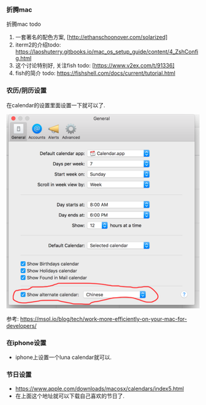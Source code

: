 ### 折腾mac

折腾mac todo

1. 一套著名的配色方案, [http://ethanschoonover.com/solarized]
2. iterm2的介绍todo: https://laoshuterry.gitbooks.io/mac_os_setup_guide/content/4_ZshConfig.html
3. 这个讨论特别好, 关注fish todo: [https://www.v2ex.com/t/91336]
4. fish的简介 todo: https://fishshell.com/docs/current/tutorial.html



### 农历/阴历设置

在calendar的设置里面设置一下就可以了. 

 ![calendar](../images/calendar.png)



参考: https://msol.io/blog/tech/work-more-efficiently-on-your-mac-for-developers/

### 在iphone设置

- iphone上设置一个luna calendar就可以.

### 节日设置

- https://www.apple.com/downloads/macosx/calendars/index5.html
- 在上面这个地址就可以下载自己喜欢的节日了.

